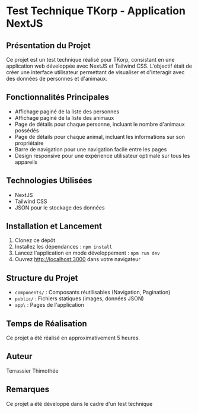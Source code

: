 # Test Technique TKorp - Application NextJS

## Présentation du Projet

Ce projet est un test technique réalisé pour TKorp, consistant en une application web développée avec NextJS et Tailwind CSS. L'objectif était de créer une interface utilisateur permettant de visualiser et d'interagir avec des données de personnes et d'animaux.

## Fonctionnalités Principales

- Affichage paginé de la liste des personnes
- Affichage paginé de la liste des animaux
- Page de détails pour chaque personne, incluant le nombre d'animaux possédés
- Page de détails pour chaque animal, incluant les informations sur son propriétaire
- Barre de navigation pour une navigation facile entre les pages
- Design responsive pour une expérience utilisateur optimale sur tous les appareils

## Technologies Utilisées

- NextJS
- Tailwind CSS
- JSON pour le stockage des données

## Installation et Lancement

1. Clonez ce dépôt
2. Installez les dépendances : `npm install`
3. Lancez l'application en mode développement : `npm run dev`
4. Ouvrez [http://localhost:3000](http://localhost:3000) dans votre navigateur

## Structure du Projet

- `components/` : Composants réutilisables (Navigation, Pagination)
- `public/` : Fichiers statiques (images, données JSON)
- `app\` : Pages de l'application

## Temps de Réalisation

Ce projet a été réalisé en approximativement 5 heures.

## Auteur

Terrassier Thimothée

## Remarques

Ce projet a été développé dans le cadre d'un test technique